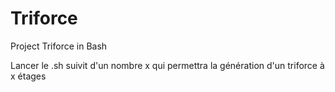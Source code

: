 # Triforce
Project Triforce in Bash

Lancer le .sh suivit d'un nombre x qui permettra la génération d'un triforce à x étages
